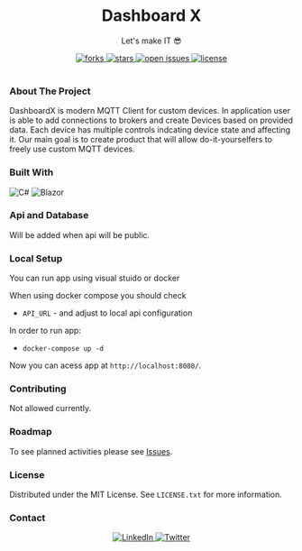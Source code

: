 <div align="center">
  
  <h1> Dashboard X </h1>
  <p> Let's make IT 😎 </p>

  <div>
    <a href="https://github.com/Deve-Lite/DashboardX-App/network/members">
      <img src="https://img.shields.io/github/forks/Deve-Lite/DashboardX-App" alt="forks" />
    </a>
    <a href="https://github.com/Deve-Lite/DashboardX-App/stargazers">
      <img src="https://img.shields.io/github/stars/Deve-Lite/DashboardX-App" alt="stars" />
    </a>
    <a href="https://github.com/Deve-Lite/DashboardX-App/issues/">
      <img src="https://img.shields.io/github/issues/Deve-Lite/DashboardX-App" alt="open issues" />
    </a>
    <a href="https://github.com/Deve-Lite/DashboardX-App/blob/master/LICENSE">
      <img src="https://img.shields.io/github/license/Deve-Lite/DashboardX-App" alt="license" />
    </a>
  </div>
</div>

<br/>

### About The Project

DashboardX is modern MQTT Client for custom devices. In application user is able to add connections to brokers and create Devices based on provided data. Each device has multiple controls indcating device state and affecting it.
Our main goal is to create product that will allow do-it-yourselfers to freely use custom MQTT devices.

### Built With

![C#](https://img.shields.io/badge/C%23-239120?style=for-the-badge&logo=c-sharp&logoColor=white&style=flat)
![Blazor](https://img.shields.io/badge/Blazor-8B008B?style=for-the-badge&logo=blazor&logoColor=white&style=flat)

### Api and Database

Will be added when api will be public.

### Local Setup

You can run app using visual stuido or docker

When using docker compose you should check 
- `API_URL` - and adjust to local api configuration

In order to run app:
- `docker-compose up -d`

Now you can acess app at `http://localhost:8080/`.

### Contributing 

Not allowed currently. 

### Roadmap 

To see planned activities please see [Issues](https://github.com/Deve-Lite/DashboardX-App/issues).

### License

Distributed under the MIT License. See `LICENSE.txt` for more information.

### Contact

<div align="center">
  <a href="https://www.linkedin.com/in/lukasz-psp515-kolber/">
    <img src="https://img.shields.io/badge/LinkedIn-0077B5?style=for-the-badge&logo=linkedin&logoColor=white" alt="LinkedIn" />
  </a>
  <a href="https://twitter.com/psp515">
    <img src="https://img.shields.io/badge/Twitter-1DA1F2?style=for-the-badge&logo=twitter&logoColor=white" alt="Twitter" />
  </a>
</div>
